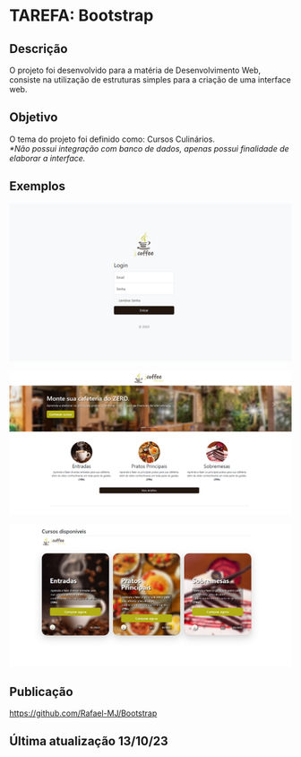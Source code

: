 # TAREFA: Bootstrap
## Descrição
O projeto foi desenvolvido para a matéria de Desenvolvimento Web, consiste na utilização de estruturas simples para a criação de uma interface web.

## Objetivo
<p>O tema do projeto foi definido como: Cursos Culinários.<br>
<i>*Não possui integração com banco de dados, apenas possui finalidade de elaborar a interface.</i></p>

## Exemplos

![Sign-in Page](.examples/ex_signin.png)

![Main Page](.examples/ex_main.png)

![Courses Page](.examples/ex_courses.png)


## Publicação
https://github.com/Rafael-MJ/Bootstrap

## Última atualização 13/10/23
